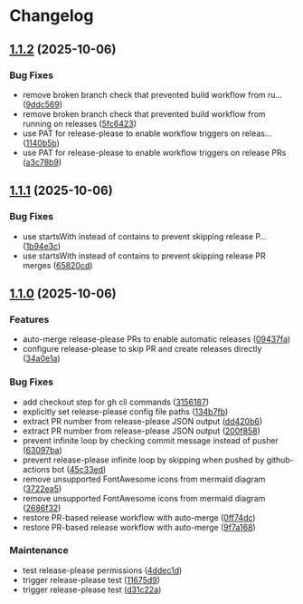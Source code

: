 # Changelog

## [1.1.2](https://github.com/goatheckler/ghcr-browser/compare/v1.1.1...v1.1.2) (2025-10-06)


### Bug Fixes

* remove broken branch check that prevented build workflow from ru… ([9ddc569](https://github.com/goatheckler/ghcr-browser/commit/9ddc5699b213c2499c3b6e41d2c67a12fd6c381e))
* remove broken branch check that prevented build workflow from running on releases ([5fc6423](https://github.com/goatheckler/ghcr-browser/commit/5fc6423e8f2e80a550b73e4fdd4d21fdc1857138))
* use PAT for release-please to enable workflow triggers on releas… ([1140b5b](https://github.com/goatheckler/ghcr-browser/commit/1140b5bc533e27074d40d1ad40db36662bc77854))
* use PAT for release-please to enable workflow triggers on release PRs ([a3c78b9](https://github.com/goatheckler/ghcr-browser/commit/a3c78b9176d540af1482ed38df8394c48a613fb9))

## [1.1.1](https://github.com/goatheckler/ghcr-browser/compare/v1.1.0...v1.1.1) (2025-10-06)


### Bug Fixes

* use startsWith instead of contains to prevent skipping release P… ([1b94e3c](https://github.com/goatheckler/ghcr-browser/commit/1b94e3c7ce3e769fff45f1a985ca6c2bf030fa56))
* use startsWith instead of contains to prevent skipping release PR merges ([65820cd](https://github.com/goatheckler/ghcr-browser/commit/65820cdb0770d671f8286cd3910464ff10fe877d))

## [1.1.0](https://github.com/goatheckler/ghcr-browser/compare/v1.0.0...v1.1.0) (2025-10-06)


### Features

* auto-merge release-please PRs to enable automatic releases ([09437fa](https://github.com/goatheckler/ghcr-browser/commit/09437fa00d8a8d22ebeb6d97378588e094ea0390))
* configure release-please to skip PR and create releases directly ([34a0e1a](https://github.com/goatheckler/ghcr-browser/commit/34a0e1aee74a96b710a442fcddde0e673604dd49))


### Bug Fixes

* add checkout step for gh cli commands ([3156187](https://github.com/goatheckler/ghcr-browser/commit/3156187967bfe91cc7b60e5b98da7cab6d8028d5))
* explicitly set release-please config file paths ([134b7fb](https://github.com/goatheckler/ghcr-browser/commit/134b7fb2e1a2e807e6d82618173659dd1fdd1bcc))
* extract PR number from release-please JSON output ([dd420b6](https://github.com/goatheckler/ghcr-browser/commit/dd420b616ca8f3a5822abf2768dd15e35108be38))
* extract PR number from release-please JSON output ([200f858](https://github.com/goatheckler/ghcr-browser/commit/200f858545ff23f263bbad0f7a13b487121bfcf5))
* prevent infinite loop by checking commit message instead of pusher ([63097ba](https://github.com/goatheckler/ghcr-browser/commit/63097ba849d935954d9d4d5f7ac3c060b62b1fd9))
* prevent release-please infinite loop by skipping when pushed by github-actions bot ([45c33ed](https://github.com/goatheckler/ghcr-browser/commit/45c33edc1d52dbff99a6f2b74e4f1b4c63438bc8))
* remove unsupported FontAwesome icons from mermaid diagram ([3722ea5](https://github.com/goatheckler/ghcr-browser/commit/3722ea52856bac2d02094cbbd780db16cfa52e97))
* remove unsupported FontAwesome icons from mermaid diagram ([2686f32](https://github.com/goatheckler/ghcr-browser/commit/2686f32fdbe3948f9f7c6da1939844b11f4c83c9))
* restore PR-based release workflow with auto-merge ([0ff74dc](https://github.com/goatheckler/ghcr-browser/commit/0ff74dcdc725ee882c10693a1fdcf157c39848f2))
* restore PR-based release workflow with auto-merge ([9f7a168](https://github.com/goatheckler/ghcr-browser/commit/9f7a168b16e04e08f228a9354341f22d20438acc))


### Maintenance

* test release-please permissions ([4ddec1d](https://github.com/goatheckler/ghcr-browser/commit/4ddec1d60e3943de6b63f8d20af62c21386ec146))
* trigger release-please test ([11675d9](https://github.com/goatheckler/ghcr-browser/commit/11675d9e66776684d3f1952b72056d1d4a2b38ab))
* trigger release-please test ([d31c22a](https://github.com/goatheckler/ghcr-browser/commit/d31c22af8daa787d19e362c957c3b52f0dfedcd8))
